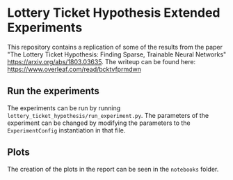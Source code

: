 # Lottery Ticket Hypothesis Extended Experiments

This repository contains a replication of some of the results from the paper
"The Lottery Ticket Hypothesis: Finding Sparse, Trainable Neural Networks"
https://arxiv.org/abs/1803.03635. The writeup can be found here: 
https://www.overleaf.com/read/bcktvfprmdwn

## Run the experiments
The experiments can be run by running
`lottery_ticket_hypothesis/run_experiment.py`. The parameters of the experiment
can be changed by modifying the parameters to the `ExperimentConfig`
instantiation in that file.

## Plots
The creation of the plots in the report can be seen in the `notebooks` folder.